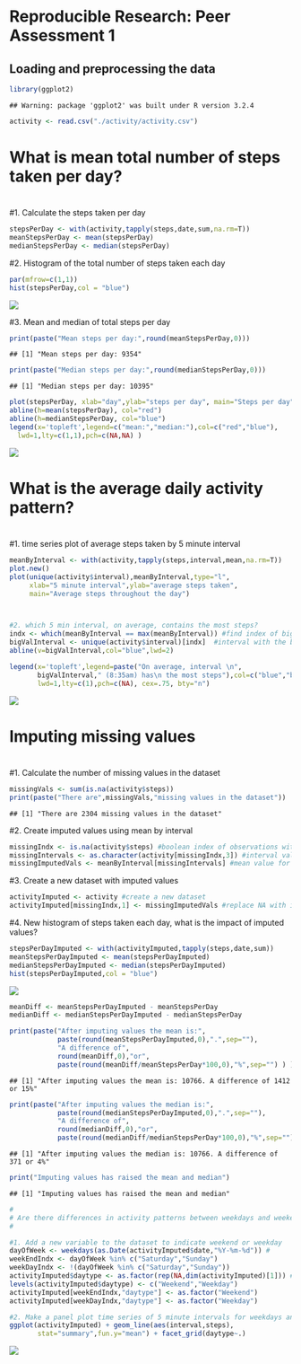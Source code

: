 # Reproducible Research: Peer Assessment 1
## Loading and preprocessing the data

```r
library(ggplot2)
```

```
## Warning: package 'ggplot2' was built under R version 3.2.4
```

```r
activity <- read.csv("./activity/activity.csv")
```

#
# What is mean total number of steps taken per day?
#

#1. Calculate the steps taken per day

```r
stepsPerDay <- with(activity,tapply(steps,date,sum,na.rm=T))
meanStepsPerDay <- mean(stepsPerDay)
medianStepsPerDay <- median(stepsPerDay)
```

#2. Histogram of the total number of steps taken each day

```r
par(mfrow=c(1,1))
hist(stepsPerDay,col = "blue")
```

![](PA1_template_files/figure-html/unnamed-chunk-3-1.png)

#3. Mean and median of total steps per day

```r
print(paste("Mean steps per day:",round(meanStepsPerDay,0)))
```

```
## [1] "Mean steps per day: 9354"
```

```r
print(paste("Median steps per day:",round(medianStepsPerDay,0)))
```

```
## [1] "Median steps per day: 10395"
```

```r
plot(stepsPerDay, xlab="day",ylab="steps per day", main="Steps per day")
abline(h=mean(stepsPerDay), col="red")
abline(h=medianStepsPerDay, col="blue")
legend(x='topleft',legend=c("mean:","median:"),col=c("red","blue"),
  lwd=1,lty=c(1,1),pch=c(NA,NA) )
```

![](PA1_template_files/figure-html/unnamed-chunk-4-1.png)


#
# What is the average daily activity pattern?
#

#1. time series plot of average steps taken by 5 minute interval

```r
meanByInterval <- with(activity,tapply(steps,interval,mean,na.rm=T))
plot.new()
plot(unique(activity$interval),meanByInterval,type="l",
     xlab="5 minute interval",ylab="average steps taken",
     main="Average steps throughout the day")



#2. which 5 min interval, on average, contains the most steps?
indx <- which(meanByInterval == max(meanByInterval)) #find index of biggest value
bigValInterval <- unique(activity$interval)[indx]  #interval with the biggest value
abline(v=bigValInterval,col="blue",lwd=2)

legend(x='topleft',legend=paste("On average, interval \n",
       bigValInterval," (8:35am) has\n the most steps"),col=c("blue","blue"),
       lwd=1,lty=c(1),pch=c(NA), cex=.75, bty="n")
```

![](PA1_template_files/figure-html/unnamed-chunk-5-1.png)

#
# Imputing missing values
#

#1. Calculate the number of missing values in the dataset

```r
missingVals <- sum(is.na(activity$steps))
print(paste("There are",missingVals,"missing values in the dataset"))
```

```
## [1] "There are 2304 missing values in the dataset"
```


#2. Create imputed values using mean by interval

```r
missingIndx <- is.na(activity$steps) #boolean index of observations with NA
missingIntervals <- as.character(activity[missingIndx,3]) #interval values for NA
missingImputedVals <- meanByInterval[missingIntervals] #mean value for each NA
```


#3. Create a new dataset with imputed values

```r
activityImputed <- activity #create a new dataset
activityImputed[missingIndx,1] <- missingImputedVals #replace NA with imputed values
```

#4. New histogram of steps taken each day, what is the impact of imputed values?

```r
stepsPerDayImputed <- with(activityImputed,tapply(steps,date,sum))
meanStepsPerDayImputed <- mean(stepsPerDayImputed)
medianStepsPerDayImputed <- median(stepsPerDayImputed)
hist(stepsPerDayImputed,col = "blue")
```

![](PA1_template_files/figure-html/unnamed-chunk-9-1.png)

```r
meanDiff <- meanStepsPerDayImputed - meanStepsPerDay
medianDiff <- medianStepsPerDayImputed - medianStepsPerDay

print(paste("After imputing values the mean is:",
            paste(round(meanStepsPerDayImputed,0),".",sep=""),
            "A difference of",
            round(meanDiff,0),"or",
            paste(round(meanDiff/meanStepsPerDay*100,0),"%",sep="") ) )
```

```
## [1] "After imputing values the mean is: 10766. A difference of 1412 or 15%"
```

```r
print(paste("After imputing values the median is:",
            paste(round(medianStepsPerDayImputed,0),".",sep=""),
            "A difference of",
            round(medianDiff,0),"or",
            paste(round(medianDiff/medianStepsPerDay*100,0),"%",sep="") ) )
```

```
## [1] "After imputing values the median is: 10766. A difference of 371 or 4%"
```

```r
print("Imputing values has raised the mean and median")
```

```
## [1] "Imputing values has raised the mean and median"
```

```r
#
# Are there differences in activity patterns between weekdays and weekends?
#

#1. Add a new variable to the dataset to indicate weekend or weekday
dayOfWeek <- weekdays(as.Date(activityImputed$date,"%Y-%m-%d")) #
weekEndIndx <- dayOfWeek %in% c("Saturday","Sunday")
weekDayIndx <- !(dayOfWeek %in% c("Saturday","Sunday"))
activityImputed$daytype <- as.factor(rep(NA,dim(activityImputed)[1])) #create new column in dataset
levels(activityImputed$daytype) <- c("Weekend","Weekday")
activityImputed[weekEndIndx,"daytype"] <- as.factor("Weekend")
activityImputed[weekDayIndx,"daytype"] <- as.factor("Weekday")

#2. Make a panel plot time series of 5 minute intervals for weekdays and weekends
ggplot(activityImputed) + geom_line(aes(interval,steps),
       stat="summary",fun.y="mean") + facet_grid(daytype~.)
```

![](PA1_template_files/figure-html/unnamed-chunk-9-2.png)

